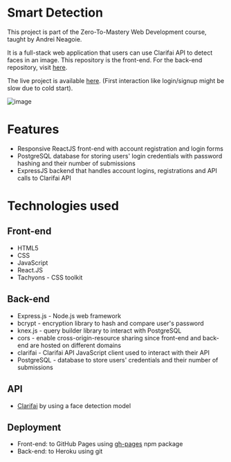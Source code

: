 # Smart Detection
This project is part of the Zero-To-Mastery Web Development course, taught by Andrei Neagoie.

It is a full-stack web application that users can use Clarifai API to detect faces in an image. This repository is the front-end. For the back-end repository, visit [here](https://github.com/ltdatphan/smart-detection-api/). 
  
The live project is available [here](https://ltdatphan.github.io/smart-detection/). (First interaction like login/signup might be slow due to cold start).

![image](https://user-images.githubusercontent.com/29266892/159513596-15e16b40-767f-4338-8dcf-39edb2b95749.png)

# Features
- Responsive ReactJS front-end with account registration and login forms
- PostgreSQL database for storing users' login credentials with password hashing and their number of submissions 
- ExpressJS backend that handles account logins, registrations and API calls to Clarifai API

# Technologies used
## Front-end
- HTML5
- CSS
- JavaScript
- React.JS
- Tachyons - CSS toolkit 

## Back-end
- Express.js - Node.js web framework
- bcrypt - encryption library to hash and compare user's password
- knex.js - query builder library to interact with PostgreSQL
- cors - enable cross-origin-resource sharing since front-end and back-end are hosted on different domains
- clarifai - Clarifai API JavaScript client used to interact with their API
- PostgreSQL - database to store users' credentials and their number of submissions

## API 
- [Clarifai](https://www.clarifai.com/) by using a face detection model

## Deployment
- Front-end: to GitHub Pages using [gh-pages](https://www.npmjs.com/package/gh-pages) npm package
- Back-end: to Heroku using git
